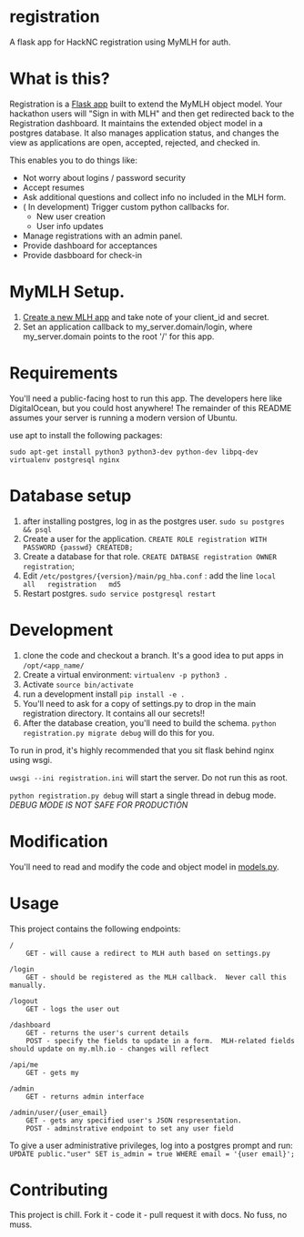 # registration
A flask app for HackNC registration using MyMLH for auth.

# What is this?

Registration is a [Flask app](http://flask.pocoo.org/) built to extend the MyMLH object model.  Your hackathon users will "Sign in with MLH" and then get redirected back to the Registration dashboard.  It maintains the extended object model in a postgres database.  It also manages application status, and changes the view as applications are open, accepted, rejected, and checked in.

This enables you to do things like:
* Not worry about logins / password security
* Accept resumes
* Ask additional questions and collect info no included in the MLH form.
* ( In development) Trigger custom python callbacks for.
  * New user creation
  * User info updates
* Manage registrations with an admin panel.
* Provide dashboard for acceptances
* Provide dasbboard for check-in

# MyMLH Setup.

1. [Create a new MLH app](https://my.mlh.io/oauth/applications) and take note of your client_id and secret.
2. Set an application callback to my_server.domain/login, where my_server.domain points to the root '/' for this app.

# Requirements

You'll need a public-facing host to run this app.  The developers here like DigitalOcean, but you could host anywhere!  The remainder of this README assumes your server is running a modern version of Ubuntu.

use apt to install the following packages:

```
sudo apt-get install python3 python3-dev python-dev libpq-dev virtualenv postgresql nginx
```

# Database setup

1. after installing postgres, log in as the postgres user. `sudo su postgres && psql`
2. Create a user for the application. `CREATE ROLE registration WITH PASSWORD {passwd} CREATEDB;`
3. Create a database for that role. `CREATE DATBASE registration OWNER registration`;
4. Edit `/etc/postgres/{version}/main/pg_hba.conf` : add the line `local   all   registration   md5`
5. Restart postgres.  `sudo service postgresql restart`

# Development 

1. clone the code and checkout a branch.  It's a good idea to put apps in `/opt/<app_name/`
2. Create a virtual environment: `virtualenv -p python3 .`
3. Activate `source bin/activate`
4. run a development install `pip install -e .`
5. You'll need to ask for a copy of settings.py to drop in the main registration directory.  It contains all our secrets!!  
6. After the database creation, you'll need to build the schema.  `python registration.py migrate debug` will do this for you.

To run in prod, it's highly recommended that you sit flask behind nginx using wsgi. 

`uwsgi --ini registration.ini` will start the server.  Do not run this as root.

`python registration.py debug` will start a single thread in debug mode.  *DEBUG MODE IS NOT SAFE FOR PRODUCTION*

# Modification

You'll need to read and modify the code and object model in [models.py](models.py).  

# Usage

This project contains the following endpoints:

```
/
    GET - will cause a redirect to MLH auth based on settings.py

/login
    GET - should be registered as the MLH callback.  Never call this manually.

/logout
    GET - logs the user out

/dashboard
    GET - returns the user's current details
    POST - specify the fields to update in a form.  MLH-related fields should update on my.mlh.io - changes will reflect

/api/me
    GET - gets my

/admin
    GET - returns admin interface

/admin/user/{user_email}
    GET - gets any specified user's JSON respresentation.
    POST - adminstrative endpoint to set any user field
```

To give a user administrative privileges, log into a postgres prompt and run: `UPDATE public."user" SET is_admin = true WHERE email = '{user email}';`

# Contributing

This project is chill.  Fork it - code it - pull request it with docs.  No fuss, no muss.